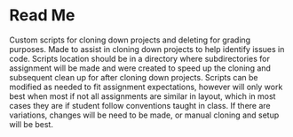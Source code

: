 # Read Me
Custom scripts for cloning down projects and deleting for grading purposes.
Made to assist in cloning down projects to help identify issues in code.
Scripts location should be in a directory where subdirectories for assignment will be made and were created to speed up the cloning and subsequent clean up for after cloning down projects.
Scripts can be modified as needed to fit assignment expectations, however will only work best when most if not all assignments are similar in layout, which in most cases they are if student follow conventions taught in class. 
If there are variations, changes will be need to be made, or manual cloning and setup will be best.